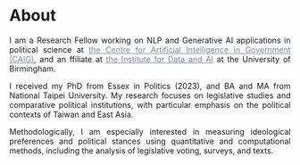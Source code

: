 # About



<div style="text-align: justify">


I am a Research Fellow working on NLP and Generative AI applications in political science at <a href="https://www.birmingham.ac.uk/staff/profiles/gov/liao-yen-chieh" style="color:#778899; text-decoration: underline;" target="_blank">the Centre for Artificial Intelligence in Government (CAIG)</a>, and an ffiliate at <a href="https://www.birmingham.ac.uk/research/centres-institutes-data-and-ai" style="color:#778899; text-decoration: underline;" target="_blank">the Institute for Data and AI</a> at the University of Birmingham.



I received my PhD from Essex in Politics (2023), and BA and MA from National Taipei University. My research focuses on legislative studies and comparative political institutions, with particular emphasis on the political contexts of Taiwan and East Asia.



Methodologically, I am especially interested in measuring ideological preferences and political stances using quantitative and computational methods, including the analysis of legislative voting, surveys, and texts.




<!-- Before joining Birmingham, I was a postdoctoral researcher at `<a href="" style="color: #778899; text-decoration: underline;" target="_blank">`UCD NEXSYS `</a>`, working under `<a href="" style="color: #778899; text-decoration: underline;" target="_blank">`Prof. Stefan Müller `</a>` from `<a href="https://www.ucd.ie/spire/" style="color: #778899; text-decoration: underline;" target="_blank">`the School of Politics and International Relations `</a>` at University College Dublin. Previously, I served as a pre-doctoral fellow at `<a href="https://www.uni-bamberg.de/en/comparpol/faculty-and-staff/thomas-saalfeld/" style="color: #778899; text-decoration: underline;" target="_blank">`the Chair of Comparative Politics `</a>`, University of Bamberg, under the supervision of Prof. Dr. Thomas Saalfeld. -->

<!-- I received my PhD in Politics from the University of Essex in 2023, with my research focusing on Taiwan's electoral reform, pork barrel politics, and municipal politics using ideal point estimation and NLP methods. My PhD dissertation was supervised by `<a href="https://amatsuo.net" style="color: #778899; text-decoration: underline;" target="_blank">`Akitaka Matsuo`</a>`, `<a href="https://nicolebaerg.com" style="color: #778899; text-decoration: underline;" target="_blank">`Nicole Baerg`</a>`, and `<a href="https://www.essex.ac.uk/people/CARRO40801/Royce-Carroll" style="color: #778899; text-decoration: underline;" target="_blank">`Royce Carroll`</a>`. My studies were supported by the Legislative Studies and Comparative Politics Scholarship from Taiwan's Ministry of Education (2017-2022) and the Taiwan TOP Research Grant (2022-2023). Prior to my PhD, I obtained my BA and MA in Public Administration & Policy from National Taipei University in Taiwan. -->


 <!-- My `<a href="https://davidycliao.github.io/research/" style="color: #778899; text-decoration: underline;">`recent work`</a>` involves quantitative text analysis and computational methods to better understand elite political behavior and its impact on citizen preferences, public attitudes, and future expectations. -->





<div style="text-align: center">

<!-- [![Linkedin Badge](https://img.shields.io/badge/linkedin-0077B5?style=for-the-badge&logo=linkedin&logoColor=white)](https://www.linkedin.com/authwall?trk=gf&trkInfo=AQERrkO9JeuxgQAAAYGIXxZw-IMriZ16fxaCyQ9B4fcr8SgrQXFIA4WvPBytf98cJPl4KsPT6KiRHzqt-s3Ozl8_IoJ8cn9_lBY1_kQiozmVJV_bXf0xolwYZIIc_TwCBrvqjMU=&original_referer=https://davidycliao.github.io/&sessionRedirect=https%3A%2F%2Fwww.linkedin.com%2Fin%2Fdavid-yen-chieh-liao-51a0a3168%2F)
[![Twitter Badge](https://img.shields.io/badge/twitter-1DA1F2?style=for-the-badge&logo=twitter&logoColor=white)](https://twitter.com/liaoyenchieh)
[![Mail Badge](https://img.shields.io/badge/Gmail-D14836?style=for-the-badge&logo=gmail&logoColor=white)](mailto:davidycliao@gamil.com) -->

</div>

